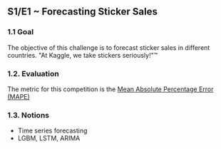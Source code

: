 ## S1/E1 ~ Forecasting Sticker Sales

### 1.1 Goal

The objective of this challenge is to forecast sticker sales in different countries. "At Kaggle, we take stickers seriously!"™️

### 1.2. Evaluation

The metric for this competition is the [Mean Absolute Percentage Error (MAPE)](https://scikit-learn.org/stable/modules/generated/sklearn.metrics.mean_absolute_percentage_error.html)

### 1.3. Notions
- Time series forecasting
- LGBM, LSTM, ARIMA


